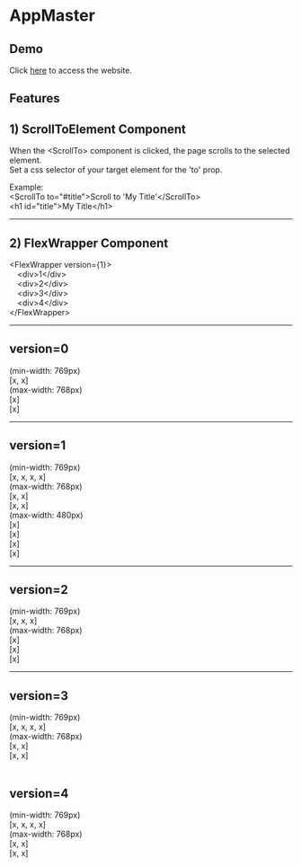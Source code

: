 # AppMaster

## Demo
Click <a href="https://appmaster.netlify.app/">here</a> to access the website.

## Features

## 1) ScrollToElement Component

When the &#60;ScrollTo&#62; component is clicked, the page scrolls to the selected element. <br />
Set a css selector of your target element for the 'to' prop.<br />

Example:<br />
&#60;ScrollTo to="#title"&#62;Scroll to 'My Title'&#60;/ScrollTo&#62;<br />
&#60;h1 id="title"&#62;My Title&#60;/h1&#62;<br />

---

## 2) FlexWrapper Component

&#60;FlexWrapper version={1}&#62;<br />
&#8195;&#60;div&#62;1&#60;/div&#62;<br />
&#8195;&#60;div&#62;2&#60;/div&#62;<br />
&#8195;&#60;div&#62;3&#60;/div&#62;<br />
&#8195;&#60;div&#62;4&#60;/div&#62;<br />
&#60;/FlexWrapper&#62;<br />

---

## version=0

(min-width: 769px)<br />
[x, x]<br />
(max-width: 768px)<br />
[x]<br />
[x]<br />

---

## version=1

(min-width: 769px)<br />
[x, x, x, x]<br />
(max-width: 768px)<br />
[x, x]<br />
[x, x]<br />
(max-width: 480px)<br />
[x]<br />
[x]<br />
[x]<br />
[x]<br />

---

## version=2

(min-width: 769px)<br />
[x, x, x]<br />
(max-width: 768px)<br />
[x]<br />
[x]<br />
[x]<br />

---

## version=3

(min-width: 769px)<br />
[x, x, x, x]<br />
(max-width: 768px)<br />
[x, x]<br />
[x, x]<br />
<br />

## version=4

(min-width: 769px)<br />
[x, x, x, x]<br />
(max-width: 768px)<br />
[x, x]<br />
[x, x]<br />
<br />

